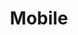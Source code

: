 ---
# This topic lives at
# https://digital.gov/topics/mobile

slug: "mobile"

# Topic Title
title: "Mobile"

# description — keep it short and clear
summary: ""


# Weight
weight: 2

# For more information on managing topics,
# see https://github.com/GSA/digitalgov.gov/wiki
---